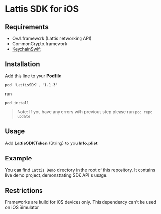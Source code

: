 # Lattis SDK for iOS

## Requirements

* Oval.framework (Lattis networking API)
* CommonCrypto.framework
* [KeychainSwift](https://github.com/evgenyneu/keychain-swift.git)

## Installation

Add this line to your **Podfile**

`pod 'LattisSDK', '1.1.3'`

run

`pod install`

> Note:
If you have any errors with previous step please run
`pod repo update`

## Usage

Add **LattisSDKToken** (String) to you **Info.plist**

## Example
You can find `Lattis Demo` directory in the root of this repository. It contains live demo project, demonstrating SDK API's usage. 

## Restrictions

Frameworks are build for iOS devices only. This dependency can't be used on iOS Simulator
